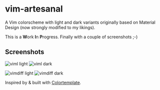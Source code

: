# vim-artesanal
A Vim colorscheme with light and dark variants originally based on Material Design (now strongly modified to my likings).

This is a **W**ork **I**n **P**rogress. Finally with a couple of screenshots ;-)

## Screenshots ##
![viml light](http://wimstefan.github.io/screenshots/artesanal-viml-light.png "viml light")
![viml dark](http://wimstefan.github.io/screenshots/artesanal-viml-dark.png "viml dark")

![vimdiff light](http://wimstefan.github.io/screenshots/artesanal-vimdiff-light.png "vimdiff light")
![vimdiff dark](http://wimstefan.github.io/screenshots/artesanal-vimdiff-dark.png "vimdiff dark")

Inspired by & built with [Colortemplate](https://github.com/lifepillar/vim-colortemplate).
